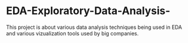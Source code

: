 # EDA-Exploratory-Data-Analysis-
This project is about various data analysis techniques being used in EDA and various vizualization tools used by big companies.
